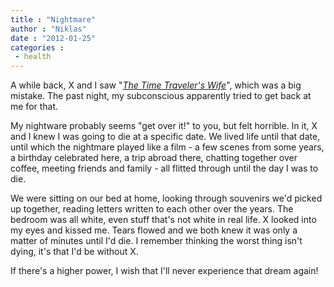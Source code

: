 ```yaml
---
title : "Nightmare"
author : "Niklas"
date : "2012-01-25"
categories : 
 - health
---
```


A while back, X and I saw "[_The Time Traveler's Wife_](http://www.imdb.com/title/tt0452694)", which was a big mistake. The past night, my subconscious apparently tried to get back at me for that.

My nightware probably seems "get over it!" to you, but felt horrible. In it, X and I knew I was going to die at a specific date. We lived life until that date, until which the nightmare played like a film - a few scenes from some years, a birthday celebrated here, a trip abroad there, chatting together over coffee, meeting friends and family - all flitted through until the day I was to die.

We were sitting on our bed at home, looking through souvenirs we'd picked up together, reading letters written to each other over the years. The bedroom was all white, even stuff that's not white in real life. X looked into my eyes and kissed me. Tears flowed and we both knew it was only a matter of minutes until I'd die. I remember thinking the worst thing isn't dying, it's that I'd be without X.

If there's a higher power, I wish that I'll never experience that dream again!
